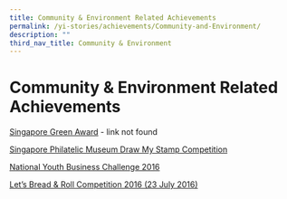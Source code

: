 ```yaml
---
title: Community & Environment Related Achievements
permalink: /yi-stories/achievements/Community-and-Environment/
description: ""
third_nav_title: Community & Environment
---
```


# **Community & Environment Related Achievements**

[Singapore Green Award](https://yusofishaksec-moe-edu-sg-admin.cwp.sg/yi-stories/achievements/2019/singapore-green-award-yellow-flame) - link not found

[Singapore Philatelic Museum Draw My Stamp Competition](/yi-stories/achievements/2019/singapore-philatelic-museum-draw-my-stamp-competition)

[National Youth Business Challenge 2016](/yi-stories/achievements/community-n-environment/singapore-green-award-yellow-flame/)

[Let’s Bread & Roll Competition 2016 (23 July 2016)](/yi-stories/achievements/community-n-environment/lets-bread-n-roll-competition-2016-23-july-2016/)